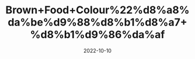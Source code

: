 ---
title: 'Brown+Food+Colour%22%d8%a8%da%be%d9%88%d8%b1%d8%a7+%d8%b1%d9%86%da%af'
date: '2022-10-10' 
metatag: '' 
inventory: '0' 
draft: false 
# meta description 
shortDescripton: ''
description: 'Food+Colour'
longdescription: ''
featured: True
# product Price
price: '40.0'
# Product Short Description
shortDescription: ''
productID: '9C5B855B-6725-ED11-9968-005056B3A416'
type: 'products'
category: 'Food+Colour' 
thumnailproduct: 'https://eraconnect.blob.core.windows.net/product-images/aminsaddiquidawakhana/9C5B855B-6725-ED11-9968-005056B3A416.webp' 
images:
  - image: 'https://eraconnect.blob.core.windows.net/product-images/aminsaddiquidawakhana/9C5B855B-6725-ED11-9968-005056B3A416.webp'  
Variants:
---